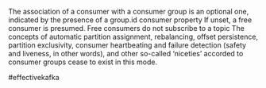 The association of a consumer with a consumer group is an optional one, indicated by the presence of a group.id consumer property
If unset, a free consumer is presumed. Free consumers do not subscribe to a topic
The concepts of automatic partition assignment, rebalancing, offset persistence, partition exclusivity, consumer heartbeating and failure detection (safety and liveness, in other words), and other so-called ‘niceties’ accorded to consumer groups cease to exist in this mode.

#effectivekafka

